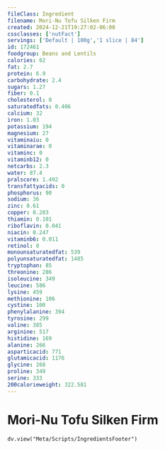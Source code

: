 ```yaml
---
fileClass: Ingredient
filename: Mori-Nu Tofu Silken Firm
created: 2024-12-21T19:27:02-06:00
cssclasses: ['nutFact']
servings: ['Default | 100g','1 slice | 84']
id: 172461
foodgroup: Beans and Lentils
calories: 62
fat: 2.7
protein: 6.9
carbohydrate: 2.4
sugars: 1.27
fiber: 0.1
cholesterol: 0
saturatedfats: 0.406
calcium: 32
iron: 1.03
potassium: 194
magnesium: 27
vitaminaiu: 0
vitaminarae: 0
vitaminc: 0
vitaminb12: 0
netcarbs: 2.3
water: 87.4
pralscore: 1.492
transfattyacids: 0
phosphorus: 90
sodium: 36
zinc: 0.61
copper: 0.203
thiamin: 0.101
riboflavin: 0.041
niacin: 0.247
vitaminb6: 0.011
retinol: 0
monounsaturatedfat: 539
polyunsaturatedfat: 1485
tryptophan: 85
threonine: 286
isoleucine: 349
leucine: 586
lysine: 459
methionine: 106
cystine: 100
phenylalanine: 394
tyrosine: 299
valine: 385
arginine: 517
histidine: 169
alanine: 266
asparticacid: 771
glutamicacid: 1176
glycine: 268
proline: 349
serine: 333
200calorieweight: 322.581
---
```


# Mori-Nu Tofu Silken Firm

```dataviewjs
dv.view("Meta/Scripts/IngredientsFooter")
```